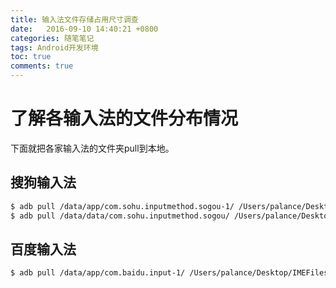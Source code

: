```yaml
---
title: 输入法文件存储占用尺寸调查
date:   2016-09-10 14:40:21 +0800
categories: 随笔笔记
tags: Android开发环境
toc: true
comments: true
---
```

# 了解各输入法的文件分布情况
下面就把各家输入法的文件夹pull到本地。
## 搜狗输入法
``` bash
$ adb pull /data/app/com.sohu.inputmethod.sogou-1/ /Users/palance/Desktop/IMEFiles/Sogou/app
$ adb pull /data/data/com.sohu.inputmethod.sogou/ /Users/palance/Desktop/IMEFiles/Sogou/data
```

## 百度输入法
``` bash
$ adb pull /data/app/com.baidu.input-1/ /Users/palance/Desktop/IMEFiles/Baidu/app

```
<!-- more -->

